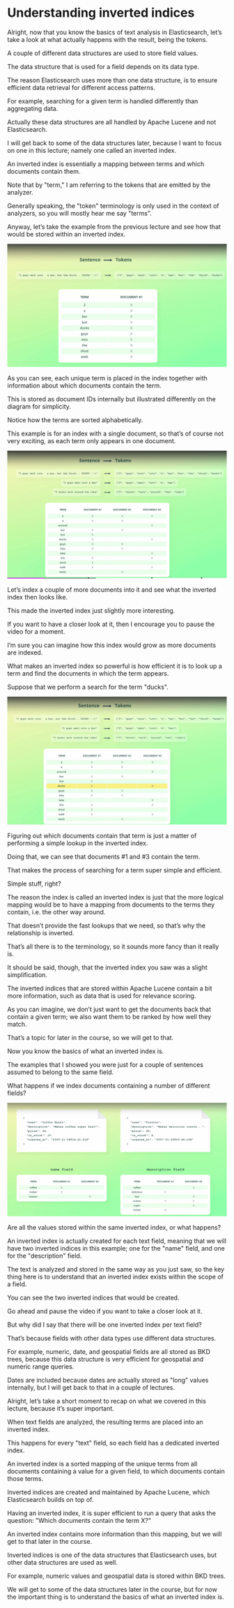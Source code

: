 # Understanding inverted indices

Alright, now that you know the basics of text analysis in Elasticsearch, let’s take a look at what actually happens with the result, being the tokens.

A couple of different data structures are used to store field values.

The data structure that is used for a field depends on its data type.

The reason Elasticsearch uses more than one data structure, is to ensure efficient data retrieval for different access patterns.

For example, searching for a given term is handled differently than aggregating data.

Actually these data structures are all handled by Apache Lucene and not Elasticsearch.

I will get back to some of the data structures later, because I want to focus on one in this lecture; namely one called an inverted index.

An inverted index is essentially a mapping between terms and which documents contain them.

Note that by "term," I am referring to the tokens that are emitted by the analyzer.

Generally speaking, the "token" terminology is only used in the context of analyzers, so you will mostly hear me say "terms".

Anyway, let’s take the example from the previous lecture and see how that would be stored within an inverted index.

![](images/2022-09-07_22-35.png)

As you can see, each unique term is placed in the index together with information about which documents contain the term.

This is stored as document IDs internally but illustrated differently on the diagram for simplicity.

Notice how the terms are sorted alphabetically.

This example is for an index with a single document, so that’s of course not very exciting, as each term only appears in one document.

![](images/2022-09-07_22-37.png)

Let’s index a couple of more documents into it and see what the inverted index then looks like.

This made the inverted index just slightly more interesting.

If you want to have a closer look at it, then I encourage you to pause the video for a moment.

I’m sure you can imagine how this index would grow as more documents are indexed.

What makes an inverted index so powerful is how efficient it is to look up a term and find the documents in which the term appears.

Suppose that we perform a search for the term "ducks".

![](images/2022-09-07_22-40.png)

Figuring out which documents contain that term is just a matter of performing a simple lookup in the inverted index.

Doing that, we can see that documents #1 and #3 contain the term.

That makes the process of searching for a term super simple and efficient.

Simple stuff, right?

The reason the index is called an inverted index is just that the more logical mapping would be to have a mapping from documents to the terms they contain, i.e. the other way around.

That doesn’t provide the fast lookups that we need, so that’s why the relationship is inverted.

That’s all there is to the terminology, so it sounds more fancy than it really is.

It should be said, though, that the inverted index you saw was a slight simplification.

The inverted indices that are stored within Apache Lucene contain a bit more information, such as data that is used for relevance scoring.

As you can imagine, we don’t just want to get the documents back that contain a given term; we also want them to be ranked by how well they match.

That’s a topic for later in the course, so we will get to that.

Now you know the basics of what an inverted index is.

The examples that I showed you were just for a couple of sentences assumed to belong to the same field.

What happens if we index documents containing a number of different fields?

![](images/2022-09-07_22-42.png)

Are all the values stored within the same inverted index, or what happens?

An inverted index is actually created for each text field, meaning that we will have two inverted indices in this example; one for the "name" field, and one for the "description" field.

The text is analyzed and stored in the same way as you just saw, so the key thing here is to understand that an inverted index exists within the scope of a field.

You can see the two inverted indices that would be created.

Go ahead and pause the video if you want to take a closer look at it.

But why did I say that there will be one inverted index per text field?

That’s because fields with other data types use different data structures.

For example, numeric, date, and geospatial fields are all stored as BKD trees, because this data structure is very efficient for geospatial and numeric range queries.

Dates are included because dates are actually stored as "long" values internally, but I will get back to that in a couple of lectures.

Alright, let’s take a short moment to recap on what we covered in this lecture, because it’s super important.

When text fields are analyzed, the resulting terms are placed into an inverted index.

This happens for every "text" field, so each field has a dedicated inverted index.

An inverted index is a sorted mapping of the unique terms from all documents containing a value for a given field, to which documents contain those terms.

Inverted indices are created and maintained by Apache Lucene, which Elasticsearch builds on top of.

Having an inverted index, it is super efficient to run a query that asks the question: "Which documents contain the term X?"

An inverted index contains more information than this mapping, but we will get to that later in the course.

Inverted indices is one of the data structures that Elasticsearch uses, but other data structures are used as well.

For example, numeric values and geospatial data is stored within BKD trees.

We will get to some of the data structures later in the course, but for now the important thing is to understand the basics of what an inverted index is.